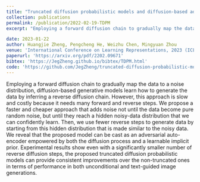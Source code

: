 ```yaml
---
title: "Truncated diffusion probabilistic models and diffusion-based adversarial auto-encoders"
collection: publications
permalink: /publication/2022-02-19-TDPM
excerpt: "Employing a forward diffusion chain to gradually map the data to a noise distribution, diffusion-based generative models learn how to generate the data by inferring a reverse diffusion chain. However, this approach is slow and costly because it needs many forward and reverse steps. We propose a faster and cheaper approach that adds noise not until the data become pure random noise, but until they reach a hidden noisy-data distribution that we can confidently learn. Then, we use fewer reverse steps to generate data by starting from this hidden distribution that is made similar to the noisy data. We reveal that the proposed model can be cast as an adversarial auto-encoder empowered by both the diffusion process and a learnable implicit prior. Experimental results show even with a significantly smaller number of reverse diffusion steps, the proposed truncated diffusion probabilistic models can provide consistent improvements over the non-truncated ones in terms of performance in both unconditional and text-guided image generations."

date: 2023-01-22
author: Huangjie Zheng, Pengcheng He, Weizhu Chen, Mingyuan Zhou
venue: 'International Conference on Learning Representations, 2023 (ICLR 2023)'
paperurl: 'https://arxiv.org/pdf/2202.09671'
bibtex: 'https://JegZheng.github.io/bibtex/TDPM.html'
code: 'https://github.com/JegZheng/truncated-diffusion-probabilistic-models'
---
```

Employing a forward diffusion chain to gradually map the data to a noise distribution, diffusion-based generative models learn how to generate the data by inferring a reverse diffusion chain. However, this approach is slow and costly because it needs many forward and reverse steps. We propose a faster and cheaper approach that adds noise not until the data become pure random noise, but until they reach a hidden noisy-data distribution that we can confidently learn. Then, we use fewer reverse steps to generate data by starting from this hidden distribution that is made similar to the noisy data. We reveal that the proposed model can be cast as an adversarial auto-encoder empowered by both the diffusion process and a learnable implicit prior. Experimental results show even with a significantly smaller number of reverse diffusion steps, the proposed truncated diffusion probabilistic models can provide consistent improvements over the non-truncated ones in terms of performance in both unconditional and text-guided image generations.